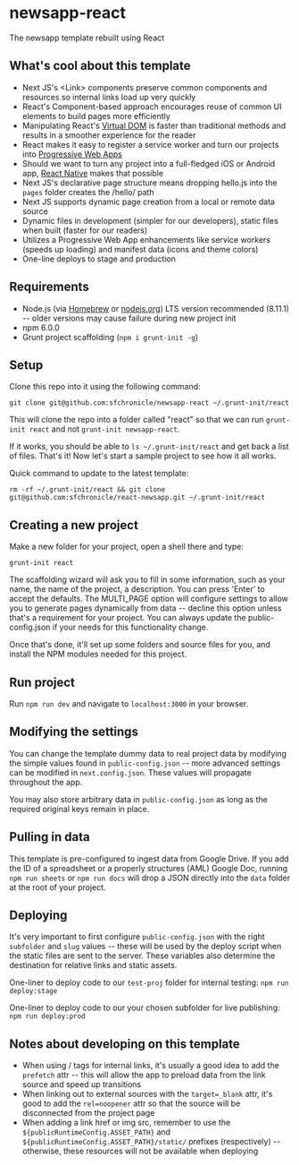 # newsapp-react
The newsapp template rebuilt using React


## What's cool about this template

- Next JS's \<Link\> components preserve common components and resources so internal links load up very quickly
- React's Component-based approach encourages reuse of common UI elements to build pages more efficiently
- Manipulating React's [Virtual DOM](http://reactkungfu.com/2015/10/the-difference-between-virtual-dom-and-dom/) is faster than traditional methods and results in a smoother experience for the reader
- React makes it easy to register a service worker and turn our projects into [Progressive Web Apps](https://developers.google.com/web/progressive-web-apps/)
- Should we want to turn any project into a full-fledged iOS or Android app, [React Native](https://facebook.github.io/react-native/) makes that possible
- Next JS's declarative page structure means dropping hello.js into the `pages` folder creates the /hello/ path
- Next JS supports dynamic page creation from a local or remote data source
- Dynamic files in development (simpler for our developers), static files when built (faster for our readers)
- Utilizes a Progressive Web App enhancements like service workers (speeds up loading) and manifest data (icons and theme colors)
- One-line deploys to stage and production


## Requirements
- Node.js (via [Homebrew](https://changelog.com/posts/install-node-js-with-homebrew-on-os-x) or [nodejs.org](https://nodejs.org/en)) LTS version recommended (8.11.1) -- older versions may cause failure during new project init
- npm 6.0.0 
- Grunt project scaffolding (`npm i grunt-init -g`)


## Setup
Clone this repo into it using the following command:
```
git clone git@github.com:sfchronicle/newsapp-react ~/.grunt-init/react
```
This will clone the repo into a folder called "react" so that we can run `grunt-init react` and not `grunt-init newsapp-react`.

If it works, you should be able to `ls ~/.grunt-init/react` and get back a list of files. That's it! Now let's start a sample project to see how it all works.

Quick command to update to the latest template:

`rm -rf ~/.grunt-init/react && git clone git@github.com:sfchronicle/react-newsapp.git ~/.grunt-init/react`


## Creating a new project
Make a new folder for your project, open a shell there and type:
```
grunt-init react
```
The scaffolding wizard will ask you to fill in some information, such as your name, the name of the project, a description. You can press 'Enter' to accept the defaults. The MULTI_PAGE option will configure settings to allow you to generate pages dynamically from data -- decline this option unless that's a requirement for your project. You can always update the public-config.json if your needs for this functionality change.

Once that's done, it'll set up some folders and source files for you, and install the NPM modules needed for this project. 


## Run project
Run `npm run dev` and navigate to `localhost:3000` in your browser.


## Modifying the settings

You can change the template dummy data to real project data by modifying the simple values found in `public-config.json` -- more advanced settings can be modified in `next.config.json`. These values will propagate throughout the app. 

You may also store arbitrary data in `public-config.json` as long as the required original keys remain in place.


## Pulling in data

This template is pre-configured to ingest data from Google Drive. If you add the ID of a spreadsheet or a properly structures (AML) Google Doc, running `npm run sheets` or `npm run docs` will drop a JSON directly into the `data` folder at the root of your project.


## Deploying

It's very important to first configure `public-config.json` with the right `subfolder` and `slug` values -- these will be used by the deploy script when the static files are sent to the server. These variables also determine the destination for relative links and static assets.

One-liner to deploy code to our `test-proj` folder for internal testing: `npm run deploy:stage`

One-liner to deploy code to our your chosen subfolder for live publishing: `npm run deploy:prod`

## Notes about developing on this template

- When using /<Link/> tags for internal links, it's usually a good idea to add the `prefetch` attr -- this will allow the app to preload data from the link source and speed up transitions
- When linking out to external sources with the `target=_blank` attr, it's good to add the `rel=noopener` attr so that the source will be disconnected from the project page
- When adding a link href or img src, remember to use the `${publicRuntimeConfig.ASSET_PATH}` and `${publicRuntimeConfig.ASSET_PATH}/static/` prefixes (respectively) -- otherwise, these resources will not be available when deploying

